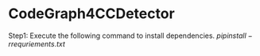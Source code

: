 # CodeGraph4CCDetector

Step1: Execute the following command to install dependencies.
				$pip install -r requriements.txt$
